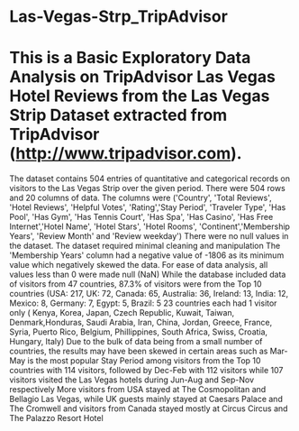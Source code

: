 # Las-Vegas-Strp_TripAdvisor
# This is a Basic Exploratory Data Analysis on TripAdvisor Las Vegas Hotel Reviews from the Las Vegas Strip Dataset extracted from TripAdvisor (http://www.tripadvisor.com).
The dataset contains 504 entries of quantitative and categorical records on visitors to the Las Vegas Strip over the given period.
There were 504 rows and 20 columns of data. The columns were ('Country', 'Total Reviews', 'Hotel Reviews', 'Helpful Votes', 'Rating','Stay Period', 'Traveler Type', 'Has Pool', 'Has Gym', 'Has Tennis Court', 'Has Spa', 'Has Casino', 'Has Free Internet','Hotel Name', 'Hotel Stars', 'Hotel Rooms', 'Continent','Membership Years', 'Review Month' and 'Review weekday')
There were no null values in the dataset.
The dataset required minimal cleaning and manipulation
The 'Membership Years' column had a negative value of -1806 as its minimum value which negatively skewed the data. For ease of data analysis, all values less than 0 were made null (NaN)
While the database included data of visitors from 47 countries, 87.3% of visitors were from the Top 10 countries (USA: 217, UK: 72, Canada: 65, Australia: 36, Ireland: 13, India: 12, Mexico: 8, Germany: 7, Egypt: 5, Brazil: 5
23 countries each had 1 visitor only ( Kenya, Korea, Japan, Czech Republic, Kuwait, Taiwan, Denmark,Honduras, Saudi Arabia, Iran, China, Jordan, Greece, France, Syria, Puerto Rico, Belgium, Phillippines, South Africa, Swiss, Croatia, Hungary, Italy)
Due to the bulk of data being from a small number of countries, the results may have been skewed in certain areas such as 
Mar-May is the most popular Stay Period among visitors from the Top 10 countries with 114 visitors, followed by Dec-Feb with 112 visitors while 107 visitors visited the Las Vegas hotels during Jun-Aug and Sep-Nov respectively
More visitors from USA stayed at The Cosmopolitan and Bellagio Las Vegas, while UK guests mainly stayed at Caesars Palace and The Cromwell and visitors from Canada stayed mostly at Circus Circus and The Palazzo Resort Hotel
